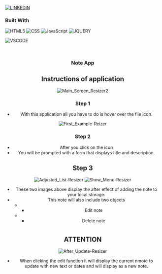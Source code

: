 [![LINKEDIN](https://img.shields.io/badge/LinkedIn-0077B5?style=for-the-badge&logo=linkedin&logoColor=white)](https://www.linkedin.com/in/isaac-vallejo/)

### Built With
  ![HTML5](https://img.shields.io/badge/HTML5-E34F26?style=for-the-badge&logo=html5&logoColor=white)
  ![CSS](https://img.shields.io/badge/CSS3-1572B6?style=for-the-badge&logo=css3&logoColor=white)
  ![JavaScript](https://img.shields.io/badge/JavaScript-323330?style=for-the-badge&logo=javascript&logoColor=F7DF1E)
  ![JQUERY](https://img.shields.io/badge/jQuery-0769AD?style=for-the-badge&logo=jquery&logoColor=white)
  
  ![VSCODE](https://img.shields.io/badge/VSCode-0078D4?style=for-the-badge&logo=visual%20studio%20code&logoColor=white)
  

<br />
<div align="center">

  <h3 align="center">Note App</h3>

  ## Instructions of application
  
 ![Main_Screen_Resizer2](https://user-images.githubusercontent.com/49381080/208269012-b88ce1fa-eda6-46ba-9815-821d6e6a45da.png)
### Step 1  
  * With this application all you have to do is hover over the file icon.

 ![First_Example-Reizer](https://user-images.githubusercontent.com/49381080/208269068-81b9dbe5-414f-46e4-abed-acd45460b469.png)
### Step 2  
  * After you click on the icon
  * You will be prompted with a form that displays title and description.


## Step 3  
  ![Adjusted_List-Resizer](https://user-images.githubusercontent.com/49381080/208269122-12456a86-5e17-4a5d-9ca6-9bb7a26c8972.png) 
  ![Show_Menu-Resizer](https://user-images.githubusercontent.com/49381080/208269098-d4479200-0270-4508-bfbd-cb0a04f6006b.png)
* These two images above display the after effect of adding the note to your local storage.
* This note will also include two objects 
    * * Edit note 
    * * Delete note
  #
 ## ATTENTION
![After_Update-Resizer](https://user-images.githubusercontent.com/49381080/208269149-010308ae-1f4b-4401-8935-18e8fe510822.png)
 * When clicking the edit function it will display the current nmote to update with new text or dates and will display as a new note.
  

  
  
